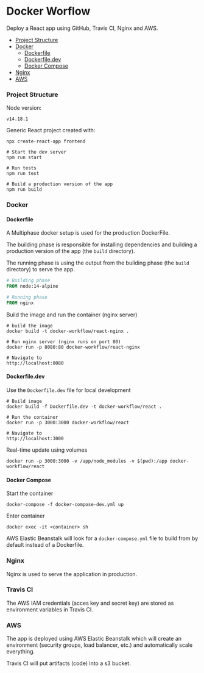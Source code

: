 # Docker Worflow 

Deploy a React app using GitHub, Travis CI, Nginx and AWS.

* [Project Structure](#project-structure)
* [Docker](#docker)
  * [Dockerfile](#dockerfile)
  * [Dockerfile.dev](#dockerfiledev)
  * [Docker Compose](#docker-compose)
* [Nginx](#nginx)
* [AWS](#aws)

### Project Structure 
Node version: 
```Shell 
v14.18.1
```
Generic React project created with: 
```shell
npx create-react-app frontend
```
```shell
# Start the dev server
npm run start 

# Run tests 
npm run test

# Build a production version of the app
npm run build
```

### Docker 

#### Dockerfile

A Multiphase docker setup is used for the production DockerFile. 

The building phase is responsible for installing dependencies and building
a production version of the app (the `build` directory).

The running phase is using the output from the building phase
(the `build` directory) to serve the app.
```Dockerfile
# Building phase 
FROM node:14-alpine 

# Running phase
FROM nginx
```

Build the image and run the container (nginx server)
```shell
# build the image
docker build -t docker-workflow/react-nginx .

# Run nginx server (nginx runs on port 80)
docker run -p 8080:80 docker-workflow/react-nginx

# Navigate to 
http://localhost:8080
```

#### Dockerfile.dev
Use the `Dockerfile.dev` file for local development
```shell
# Build image 
docker build -f Dockerfile.dev -t docker-workflow/react .

# Run the container 
docker run -p 3000:3000 docker-workflow/react

# Navigate to 
http://localhost:3000
```
Real-time update using volumes
```shell
docker run -p 3000:3000 -v /app/node_modules -v $(pwd):/app docker-workflow/react
```

#### Docker Compose
Start the container 
```shell
docker-compose -f docker-compose-dev.yml up
```
Enter container
```shell
docker exec -it <container> sh 
```

AWS Elastic Beanstalk will look for a `docker-compose.yml` file to build from 
by default instead of a Dockerfile. 

### Nginx 
Nginx is used to serve the application in production.

### Travis CI

The AWS IAM credentials (acces key and secret key) are stored as 
environment variables in Travis CI. 

### AWS 
The app is deployed using AWS Elastic Beanstalk which will create an environment 
(security groups, load balancer, etc.) and automatically scale everything. 

Travis CI will put artifacts (code) into a s3 bucket. 
